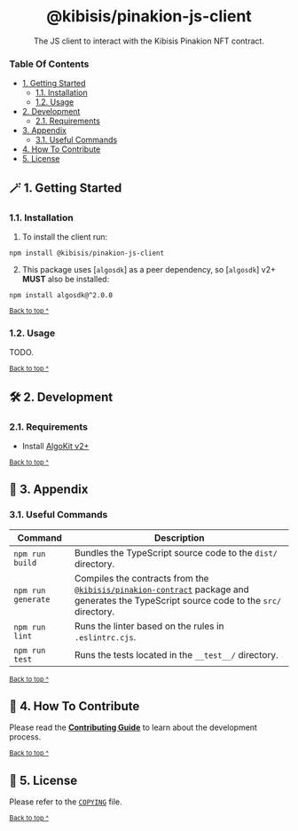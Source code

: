 <h1 align="center">
  @kibisis/pinakion-js-client
</h1>

<p align="center">
  The JS client to interact with the Kibisis Pinakion NFT contract.
</p>

### Table Of Contents

* [1. Getting Started](#-2-getting-started)
  - [1.1. Installation](#11-installation)
  - [1.2. Usage](#12-usage)
* [2. Development](#-2-development)
  - [2.1. Requirements](#21-requirements)
* [3. Appendix](#-3-appendix)
  - [3.1. Useful Commands](#31-useful-commands)
* [4. How To Contribute](#-4-how-to-contribute)
* [5. License](#-5-license)

## 🪄 1. Getting Started

### 1.1. Installation

1. To install the client run:
```shell
npm install @kibisis/pinakion-js-client
```

2. This package uses [`algosdk`] as a peer dependency, so [`algosdk`] v2+ **MUST** also be installed:
```shell
npm install algosdk@^2.0.0
```

<sup>[Back to top ^][table-of-contents]</sup>

### 1.2. Usage

TODO.

<sup>[Back to top ^][table-of-contents]</sup>

## 🛠 2. Development

### 2.1. Requirements

* Install [AlgoKit v2+](https://developer.algorand.org/docs/get-started/algokit/)

<sup>[Back to top ^][table-of-contents]</sup>

## 📑 3. Appendix

### 3.1. Useful Commands

| Command            | Description                                                                                                                                                    |
|--------------------|----------------------------------------------------------------------------------------------------------------------------------------------------------------|
| `npm run build`    | Bundles the TypeScript source code to the `dist/` directory.                                                                                                   |
| `npm run generate` | Compiles the contracts from the [`@kibisis/pinakion-contract`](../pinakion-contract) package and generates the TypeScript source code to the `src/` directory. |
| `npm run lint`     | Runs the linter based on the rules in `.eslintrc.cjs`.                                                                                                         |
| `npm run test`     | Runs the tests located in the `__test__/` directory.                                                                                                           |

<sup>[Back to top ^][table-of-contents]</sup>

## 👏 4. How To Contribute

Please read the [**Contributing Guide**](../../CONTRIBUTING.md) to learn about the development process.

<sup>[Back to top ^][table-of-contents]</sup>

## 📄 5. License

Please refer to the [`COPYING`](../../COPYING) file.

<sup>[Back to top ^][table-of-contents]</sup>

<!-- Links -->
[table-of-contents]: #table-of-contents
